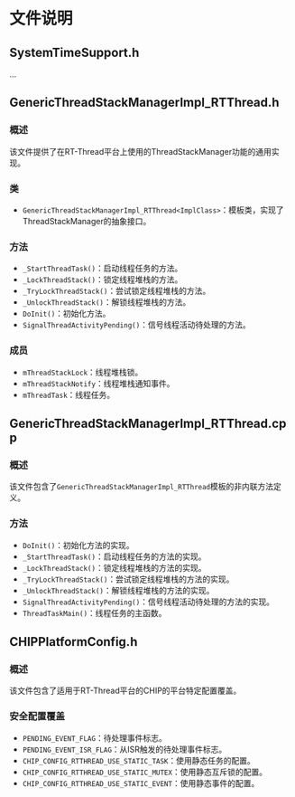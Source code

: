 # 文件说明

## SystemTimeSupport.h

...

## GenericThreadStackManagerImpl_RTThread.h

### 概述

该文件提供了在RT-Thread平台上使用的ThreadStackManager功能的通用实现。

### 类

- `GenericThreadStackManagerImpl_RTThread<ImplClass>`：模板类，实现了ThreadStackManager的抽象接口。

### 方法

- `_StartThreadTask()`：启动线程任务的方法。
- `_LockThreadStack()`：锁定线程堆栈的方法。
- `_TryLockThreadStack()`：尝试锁定线程堆栈的方法。
- `_UnlockThreadStack()`：解锁线程堆栈的方法。
- `DoInit()`：初始化方法。
- `SignalThreadActivityPending()`：信号线程活动待处理的方法。

### 成员

- `mThreadStackLock`：线程堆栈锁。
- `mThreadStackNotify`：线程堆栈通知事件。
- `mThreadTask`：线程任务。

## GenericThreadStackManagerImpl_RTThread.cpp

### 概述

该文件包含了`GenericThreadStackManagerImpl_RTThread`模板的非内联方法定义。

### 方法

- `DoInit()`：初始化方法的实现。
- `_StartThreadTask()`：启动线程任务的方法的实现。
- `_LockThreadStack()`：锁定线程堆栈的方法的实现。
- `_TryLockThreadStack()`：尝试锁定线程堆栈的方法的实现。
- `_UnlockThreadStack()`：解锁线程堆栈的方法的实现。
- `SignalThreadActivityPending()`：信号线程活动待处理的方法的实现。
- `ThreadTaskMain()`：线程任务的主函数。

## CHIPPlatformConfig.h

### 概述

该文件包含了适用于RT-Thread平台的CHIP的平台特定配置覆盖。

### 安全配置覆盖

- `PENDING_EVENT_FLAG`：待处理事件标志。
- `PENDING_EVENT_ISR_FLAG`：从ISR触发的待处理事件标志。
- `CHIP_CONFIG_RTTHREAD_USE_STATIC_TASK`：使用静态任务的配置。
- `CHIP_CONFIG_RTTHREAD_USE_STATIC_MUTEX`：使用静态互斥锁的配置。
- `CHIP_CONFIG_RTTHREAD_USE_STATIC_EVENT`：使用静态事件的配置。
